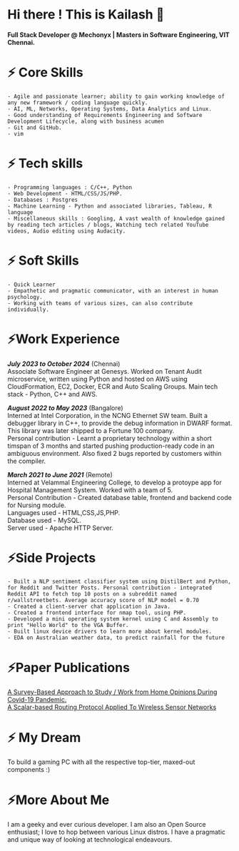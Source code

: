# Hi there ! This is Kailash 👋 
#### Full Stack Developer @ Mechonyx | Masters in Software Engineering, VIT Chennai.

# ⚡ Core Skills
    - Agile and passionate learner; ability to gain working knowledge of any new framework / coding language quickly.
    - AI, ML, Networks, Operating Systems, Data Analytics and Linux.
    - Good understanding of Requirements Engineering and Software Development Lifecycle, along with business acumen
    - Git and GitHub.
    - vim 
    
# ⚡ Tech skills
    - Programming languages : C/C++, Python
    - Web Development - HTML/CSS/JS/PHP.
    - Databases : Postgres
    - Machine Learning - Python and associated libraries, Tableau, R language
    - Miscellaneous skills : Googling, A vast wealth of knowledge gained by reading tech articles / blogs, Watching tech related YouTube videos, Audio editing using Audacity.

# ⚡ Soft Skills
    - Quick Learner
    - Empathetic and pragmatic communicator, with an interest in human psychology.
    - Working with teams of various sizes, can also contribute individually.

# ⚡Work Experience
***July 2023 to October 2024*** (Chennai) <br> Associate Software Engineer at Genesys. Worked on Tenant Audit microservice, written using Python and hosted on AWS using CloudFormation, EC2, Docker, ECR and Auto Scaling Groups. Main tech stack - Python, C++ and AWS.

***August 2022 to May 2023*** (Bangalore) <br> Interned at Intel Corporation, in the NCNG Ethernet SW team. Built a debugger library in C++, to provide the debug information in DWARF format. <br> This library was later shipped to a Fortune 100 company. <br> Personal contribution - Learnt a proprietary technology within a short timspan of 3 months and started pushing production-ready code in an ambiguous environment. Also fixed 2 bugs reported by customers within the compiler.

***March 2021 to June 2021*** (Remote) <br> Interned at Velammal Engineering College, to develop a protoype app for Hospital Management System. Worked with a team of 5.<br> Personal Contribution - Created database table, frontend and backend code for Nursing module. <br>Languages used - HTML,CSS,JS,PHP.<br>Database used - MySQL.<br>Server used - Apache HTTP Server.

# ⚡Side Projects
 
    - Built a NLP sentiment classifier system using DistilBert and Python, for Reddit and Twitter Posts. Personal contribution - integrated Reddit API to fetch top 10 posts on a subreddit named r/wallstreetbets. Average accuracy score of NLP model = 0.70
    - Created a client-server chat application in Java.
    - Created a frontend interface for nmap tool, using PHP.
    - Developed a mini operating system kernel using C and Assembly to print "Hello World" to the VGA Buffer.
    - Built linux device drivers to learn more about kernel modules.
    - EDA on Australian weather data, to predict rainfall for the future
    
# ⚡Paper Publications

<a href="https://www.researchgate.net/publication/358197630_A_Survey-Based_Approach_to_Study_Work_from_Home_Opinions_During_Covid-19_Pandemic">A Survey-Based Approach to Study / Work from Home Opinions During Covid-19 Pandemic.</a>
<br>
<a href="https://www.ijeast.com/papers/69-72,Tesma512,IJEAST.pdf">A Scalar-based Routing Protocol
Applied To Wireless Sensor Networks</a>

# ⚡ My Dream

To build a gaming PC with all the respective top-tier, maxed-out components :) 

# ⚡More About Me

I am a geeky and ever curious developer. I am also an Open Source enthusiast; I love to hop between various Linux distros. I have a pragmatic and unique way of looking at technological endeavours.
